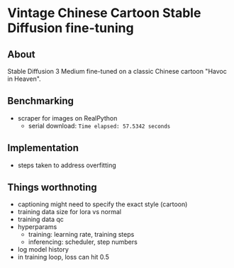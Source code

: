 # Vintage Chinese Cartoon Stable Diffusion fine-tuning

## About

Stable Diffusion 3 Medium fine-tuned on a classic Chinese cartoon "Havoc in Heaven".

## Benchmarking
* scraper for images on RealPython
    * serial download: `Time elapsed: 57.5342 seconds`

## Implementation
* steps taken to address overfitting

## Things worthnoting
* captioning might need to specify the exact style (cartoon)
* training data size for lora vs normal
* training data qc
* hyperparams
    * training: learning rate, training steps 
    * inferencing: scheduler, step numbers
* log model history
* in training loop, loss can hit 0.5